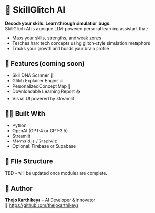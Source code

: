 # 🚀 SkillGlitch AI

**Decode your skills. Learn through simulation bugs.**  
SkillGlitch AI is a unique LLM-powered personal learning assistant that:
- Maps your skills, strengths, and weak zones
- Teaches hard tech concepts using glitch-style simulation metaphors
- Tracks your growth and builds your brain profile

## 🔧 Features (coming soon)
- Skill DNA Scanner 🧬
- Glitch Explainer Engine 💥
- Personalized Concept Map 🧠
- Downloadable Learning Report 📥
- Visual UI powered by Streamlit

## 👨‍💻 Built With
- Python  
- OpenAI (GPT-4 or GPT-3.5)  
- Streamlit  
- Mermaid.js / Graphviz  
- Optional: Firebase or Supabase

## 📁 File Structure
TBD - will be updated once modules are complete.

## 💼 Author
**Thejo Karthikeya** – AI Developer & Innovator  
🔗 https://github.com/thejokarthikeya
